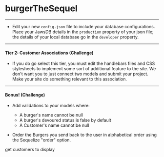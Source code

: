 # burgerTheSequel

___________________________________________________________

* Edit your new `config.json` file to include your database configurations. Place your JawsDB details in the `production` property of your json file; the details of your local database go in the `developer` property.

___________________________________________________________

#### Tier 2: Customer Associations (Challenge)

* If you do go select this tier, you must edit the handlebars files and CSS stylesheets to implement some sort of additional feature to the site. We don't want you to just connect two models and submit your project. Make your site do something relevant to this association.

___________________________________________________________

#### Bonus! (Challenge)

* Add validations to your models where:

  * A burger's name cannot be null
  * A burger's devoured status is false by default
  * A Customer's name cannot be null

* Order the Burgers you send back to the user in alphabetical order using the Sequelize "order" option.



get customers to display